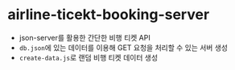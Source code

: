 # airline-ticekt-booking-server
- json-server를 활용한 간단한 비행 티켓 API
- `db.json`에 있는 데이터를 이용해 GET 요청을 처리할 수 있는 서버 생성
- `create-data.js`로 랜덤 비행 티켓 데이터 생성
